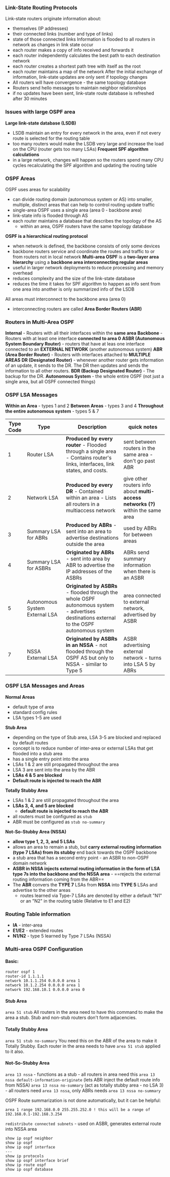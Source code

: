 ### Link-State Routing Protocols
Link-state routers originate information about:
- themselves (IP addresses)
- their connected links (number and type of links)
- state of those connected links
Information is flooded to all routers in network as changes in link state occur
- each router makes a copy of info received and forwards it
- each router independently calculates the best path to each destination network
- each router creates a shortest path tree with itself as the root
- each router maintains a map of the network
After the initial exchange of information, link-state updates are only sent if topology changes
- All routers will have convergence - the same topology database
- Routers send hello messages to maintain neighbor relationships
- if no updates have been sent, link-state route database is refreshed after 30 minutes
### Issues with large OSPF area
**Large link-state database (LSDB)**
- LSDB maintain an entry for every network in the area, even if not every route is selected for the routing table
- too many routers would make the LSDB very large and increase the load on the CPU (router gets too many LSAs)
**Frequent SPF algorithm calculations**
- in a large network, changes will happen so the routers spend many CPU cycles recalculating the SPF algorithm and updating the routing table

### OSPF Areas
OSPF uses areas for scalability
- can divide routing domain (autonomous system or AS) into smaller, multiple, distinct areas that can help to control routing update traffic 
- single-area OSPF uses a single area (area 0 - backbone area)
- link-state info is flooded through AS
- each router maintains a database that describes the topology of the AS
	- within an area, OSPF routers have the same topology database

**OSPF is a hierarchical routing protocol**
- when network is defined, the backbone consists of only some devices
- backbone routers service and coordinate the routes and traffic to or from routers not in local network
**Multi-area OSPF** is a **two-layer area hierarchy** using a **backbone area interconnecting regular areas**
- useful in larger network deployments to reduce processing and memory overhead
- reduces complexity and the size of the link-state database
- reduces the time it takes for SPF algorithm to happen as info sent from one area into another is only summarized info of the LSDB

All areas must interconnect to the backbone area (area 0)
- interconnecting routers are called **Area Border Routers (ABR)**

### Routers in Multi-Area OSPF
**Internal** - Routers with all their interfaces within the **same area**
**Backbone** - Routers with at least one interface **connected to area 0**
**ASBR (Autonomous System Boundary Router)** - routers that have at leas one interface connected to an **EXTERNAL NETWORK** (another autonomous system)
**ABR (Area Border Router)** - Routers with interfaces attached to **MULTIPLE AREAS**
**DR (Designated Router)** - whenever another router gets information of an update, it sends to the DR. The DR then updates and sends the information to all other routers.
**BDR (Backup Designated Router)** - The backup for the DR.
**Autonomous System** - the whole entire OSPF (not just a single area, but all OSPF connected things)
### OSPF LSA Messages
**Within an Area** - types 1 and 2
**Between Areas** - types 3 and 4
**Throughout the entire autonomous system** - types 5 & 7

| Type Code | Type                           | Description                                                                                                                                 | quick notes                                                                      |
| --------- | ------------------------------ | ------------------------------------------------------------------------------------------------------------------------------------------- | -------------------------------------------------------------------------------- |
| 1         | Router LSA                     | **Produced by every router** - Flooded through a single area - Contains router's links, interfaces, link states, and costs.                 | sent between routers in the same area - don't go past ABR                        |
| 2         | Network LSA                    | **Produced by every DR** - Contained within an area - Lists all routers in a multiaccess network                                            | give other routers info about **multi-access networks (?)** within the same area |
| 3         | Summary LSA for ABRs           | **Produced by ABRs** - sent into an area to advertise destinations outside the area                                                         | used by ABRs for between areas                                                   |
| 4         | Summary LSA for ASBRs          | **Originated by ABRs** - sent into area by ABR to advertise the IP addresses of the ASBRs                                                   | ABRs send summary information when there is an ASBR                              |
| 5         | Autonomous System External LSA | **Originated by ASBRs** - flooded through the whole OSPF autonomous system - advertises destinations external to the OSPF autonomous system | area connected to external network, advertised by ASBR                           |
| 7         | NSSA External LSA              | **Originated by ASBRs in an NSSA** - not flooded through the OSPF AS but only to NSSA - similar to Type 5                                   | ASBR advertising external network - turns into LSA 5 by ABRs                     |

### OSPF LSA Messages and Areas
**Normal Areas**
- default type of area
- standard config rules
- LSA types 1-5 are used

**Stub Area**
- depending on the type of Stub area, LSA 3-5 are blocked and replaced by default routes
- concept is to reduce number of inter-area or external LSAs that get flooded into a stub area
- has a single entry point into the area
- LSAs 1 & 2 are still propagated throughout the area
- LSA 3 are sent into the area by the ABR
- **LSAs 4 & 5 are blocked**
- **Default route is injected to reach the ABR**

**Totally Stubby Area**
- LSAs 1 & 2 are still propagated throughout the area
- **LSAs 3, 4, and 5 are blocked**
	- **default route is injected to reach the ABR**
- all routers must be configured as `stub`
- ABR must be configured as `stub no-summary`

**Not-So-Stubby Area (NSSA)**
- **allow type 1, 2, 3, and 5 LSAs**
- allows an area to remain a stub, but **carry external routing information (type 7 LSAs) from its stubby** end back towards the OSPF backbone
- a stub area that has a second entry point - an ASBR to non-OSPF domain network
- **ASBR in NSSA injects external routing information in the form of LSA type 7s into the backbone and the NSSA area** - ==rejects the external routing information coming from the ABR==
- The **ABR** convers the **TYPE 7** LSAs from **NSSA** into **TYPE 5** LSAs and advertise to the other areas
	- routes learned via Type-7 LSAs are denoted by either a default "N1" or an "N2" in the routing table (Relative to E1 and E2)

### Routing Table information
- **IA** - inter-area
- **E1/E2** - extended routes
- **N1/N2** - type 5 learned by Type 7 LSAs (NSSA)
### Multi-area OSPF Configuration
#### Basic:
```R1
router ospf 1
router-id 1.1.1.1
network 10.1.1.254 0.0.0.0 area 1
network 10.1.2.254 0.0.0.0 area 1
network 192.168.10.1 0.0.0.0 area 0
```
#### Stub Area
`area 51 stub`
All routers in the area need to have this command to make the area a stub.
Stub and non-stub routers don't form adjacencies.
#### Totally Stubby Area
`area 51 stub no-summary`
You need this on the ABR of the area to make it Totally Stubby.
Each router in the area needs to have `area 51 stub` applied to it also.
#### Not-So-Stubby Area
`area 13 nssa` - functions as a stub - all routers in area need this
`area 13 nssa default-information-originate` (lets ABR inject the default route info from NSSA)
`area 13 nssa no-summary` (act as totally stubby area - no LSA 3) - all routers need `area 13 nssa`, only ABRs needs `area 13 nssa no-summary`

OSPF Route summarization is not done automatically, but it can be helpful:
```route-summarization
area 1 range 192.168.0.0 255.255.252.0 ! this will be a range of 192.168.0.1-192.168.3.254
```
`redistribute connected subnets` - used on ASBR, generates external route into NSSA area

```Helpful-Commands
show ip ospf neighbor
show ip ospf
show ip ospf interface
---
show ip protocols
show ip ospf interface brief
show ip route ospf
show ip ospf database
```
